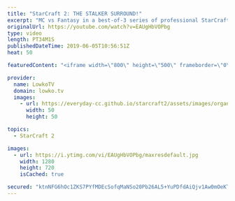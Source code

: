 ```yaml
---
title: "StarCraft 2: THE STALKER SURROUND!"
excerpt: "MC vs Fantasy in a best-of-3 series of professional StarCraft 2. Subscribe for more videos: http://lowko.tv/youtube More StarCraft 2: https://youtu.be/EQ_JvXQFDEU  A really fun series. MC is one of the most well known names in the StarCraft 2 community, and after a hiatus of several years he's back to"
originalUrl: https://youtube.com/watch?v=EAUgHbVOPbg
type: video
length: PT34M1S
publishedDateTime: 2019-06-05T10:56:51Z
heat: 50

featuredContent: "<iframe width=\"800\" height=\"500\" frameborder=\"0\" src=\"https://www.youtube.com/embed/EAUgHbVOPbg\" allow=\"accelerometer; autoplay; encrypted-media; gyroscope; picture-in-picture\" allowfullscreen></iframe>"

provider:
  name: LowkoTV
  domain: lowko.tv
  images:
    - url: https://everyday-cc.github.io/starcraft2/assets/images/organizations/lowko.tv-50x50.jpg
      width: 50
      height: 50

topics:
  - StarCraft 2

images:
  - url: https://i.ytimg.com/vi/EAUgHbVOPbg/maxresdefault.jpg
    width: 1280
    height: 720
    isCached: true

secured: "ktnNFG6hOc1ZKS7PYfMDEcSofqMaNSo20Pb26AL5+YuPDfdAiQjv1Aw0mOeKTPs2OZbuV0Kjk1FeXQQj1FdyQAqlsIaWm0OEf4yTawxl/sL0GH0ei3yEBTgQVw/7c6kEkpLqsPgw38dqt00rYU0B3eRM2hFYOg+I+x5ch+pGBmmOybyMCIclrbhOJslpaGR3IDfucmHLwDjnp23HbaigUdCufwQ+2aJH5wyDiIDr1ygALxR7EglSUwXI6Jn6IeJVNI8E11d9YFnJU4qGGEuEaCRGLbkipejffO6siFboRJ6jntENM5vE5w5FzVKMzQTe1LTQaiSAZQOElUf+Aongn9ksuEuZTn7txv+HF9YHBMy4EJi5rbeldbrwL+yodlFU/ccelfD6zx5T6yprjtsoiqaCkjo6M+bl6mx0OaEcdvc=;YDNlPJUNMKYdXh8cg6P3NQ=="
---
```


